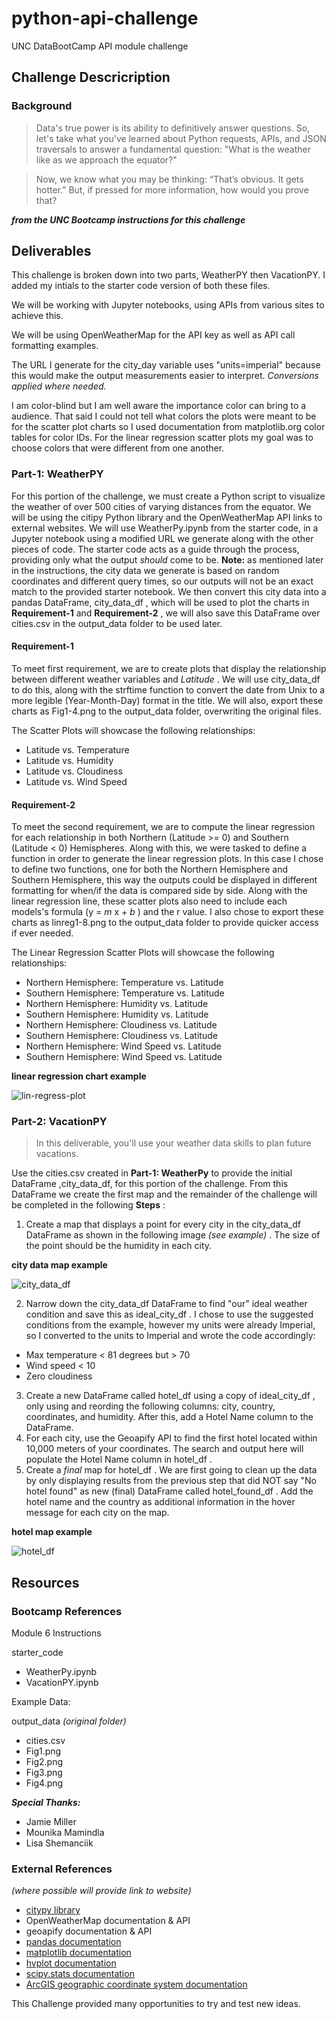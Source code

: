 # python-api-challenge
UNC DataBootCamp API module challenge

## Challenge Descricription
### Background
> Data's true power is its ability to definitively answer questions. So, let's take what you've learned about Python requests, APIs, and JSON traversals to answer a fundamental question: "What is the weather like as we approach the equator?"

> Now, we know what you may be thinking: “That’s obvious. It gets hotter.” But, if pressed for more information, how would you prove that?

***from the UNC Bootcamp instructions for this challenge***

## Deliverables
This challenge is broken down into two parts, WeatherPY then VacationPY. I added my intials to the starter code version of both these files.

We will be working with Jupyter notebooks, using APIs from various sites to achieve this.

We will be using OpenWeatherMap for the API key as well as API call formatting examples.

The URL I generate for the city_day variable uses "units=imperial" because this would make the output measurements easier to interpret. _Conversions applied where needed._

I am color-blind but I am well aware the importance color can bring to a audience. That said I could not tell what colors the plots were meant to be for the scatter plot charts so I used documentation from matplotlib.org color tables for color IDs. For the linear regression scatter plots my goal was to choose colors that were different from one another.

### Part-1: WeatherPY
For this portion of the challenge, we must create a Python script to visualize the weather of over 500 cities of varying distances from the equator. We will be using the citipy Python library and the OpenWeatherMap API links to external websites. We will use WeatherPy.ipynb from the starter code, in a Jupyter notebook using a modified URL we generate along with the other pieces of code. The starter code acts as a guide through the process, providing only what the output _should_ come to be. __Note:__ as mentioned later in the instructions, the city data we generate is based on random coordinates and different query times, so our outputs will not be an exact match to the provided starter notebook. We then convert this city data into a pandas DataFrame,  city_data_df , which will be used to plot the charts in __Requirement-1__ and __Requirement-2__ , we will also save this DataFrame over cities.csv in the output_data folder to be used later. 

#### Requirement-1
To meet first requirement, we are to create plots that display the relationship between different weather variables and _Latitude_ . We will use city_data_df to do this, along with the strftime function to convert the date from Unix to a more legible (Year-Month-Day) format in the title. We will also, export these charts as Fig1-4.png to the output_data folder, overwriting the original files.

The Scatter Plots will showcase the following relationships:
* Latitude vs. Temperature
* Latitude vs. Humidity
* Latitude vs. Cloudiness
* Latitude vs. Wind Speed

#### Requirement-2
To meet the second requirement, we are to compute the linear regression for each relationship in both Northern (Latitude  >=  0) and Southern (Latitude < 0) Hemispheres. Along with this, we were tasked to define a function in order to generate the linear regression plots. In this case I chose to define two functions, one for both the Northern Hemisphere and Southern Hemisphere, this way the outputs could be displayed in different formatting for when/if the data is compared side by side. Along with the linear regression line, these scatter plots also need to include each models's formula (y = _m_ x +  _b_ ) and the r value. I also chose to export these charts as linreg1-8.png to the output_data folder to provide quicker access if ever needed.

The Linear Regression Scatter Plots will showcase the following relationships:
* Northern Hemisphere: Temperature vs. Latitude
* Southern Hemisphere: Temperature vs. Latitude
* Northern Hemisphere: Humidity vs. Latitude
* Southern Hemisphere: Humidity vs. Latitude
* Northern Hemisphere: Cloudiness vs. Latitude
* Southern Hemisphere: Cloudiness vs. Latitude
* Northern Hemisphere: Wind Speed vs. Latitude
* Southern Hemisphere: Wind Speed vs. Latitude

__linear regression chart example__

 ![lin-regress-plot](https://static.bc-edx.com/data/dl-1-2/m6/lms/img/linear-regression-plot.png)

### Part-2: VacationPY
> In this deliverable, you'll use your weather data skills to plan future vacations.

Use the cities.csv created in __Part-1: WeatherPy__ to provide the initial DataFrame ,city_data_df, for this portion of the challenge. From this DataFrame we create the first map and the remainder of the challenge will be completed in the following __Steps__ :

1. Create a map that displays a point for every city in the city_data_df DataFrame as shown in the following image  _(see example)_ . The size of the point should be the humidity in each city.

__city data map example__

![city_data_df](https://static.bc-edx.com/data/dl-1-2/m6/lms/img/humidity_map.png)

2. Narrow down the city_data_df DataFrame to find "our" ideal weather condition and save this as ideal_city_df . I chose to use the suggested conditions from the example, however my units were already Imperial, so I converted to the units to Imperial and wrote the code accordingly:
 * Max temperature  <  81 degrees but  >  70
 * Wind speed  <  10 
 * Zero cloudiness
3. Create a new DataFrame called hotel_df using a copy of  ideal_city_df , only using and reording the following columns: city, country, coordinates, and humidity. After this, add a Hotel Name column to the DataFrame.
4. For each city, use the Geoapify API to find the first hotel located within 10,000 meters of your coordinates. The search and output here will populate the Hotel Name column in hotel_df .
5. Create a  _final_  map for  hotel_df . We are first going to clean up the data by only displaying results from the previous step that did NOT say "No hotel found" as new (final) DataFrame called  hotel_found_df . Add the hotel name and the country as additional information in the hover message for each city on the map.

__hotel map example__

![hotel_df](https://static.bc-edx.com/data/dl-1-2/m6/lms/img/hotel_map.png)


## Resources
### Bootcamp References
Module 6 Instructions

starter_code
* WeatherPy.ipynb
* VacationPY.ipynb

Example Data:

output_data _(original folder)_
* cities.csv
* Fig1.png
* Fig2.png
* Fig3.png
* Fig4.png

***Special Thanks:***
* Jamie Miller
* Mounika Mamindla
* Lisa Shemanciik

### External References
_(where possible will provide link to website)_
* [citypy library](https://github.com/wingchen/citipy)
* OpenWeatherMap documentation & API
* geoapify documentation & API
* [pandas documentation](https://pandas.pydata.org/docs/reference/general_functions.html)
* [matplotlib documentation](https://matplotlib.org/stable/index.html)
* [hvplot documentation](https://hvplot.holoviz.org/reference/geopandas/points.html)
* [scipy.stats documentation](https://docs.scipy.org/doc/scipy/reference/stats.html)
* [ArcGIS geographic coordinate system documentation](https://desktop.arcgis.com/en/arcmap/10.3/guide-books/map-projections/about-geographic-coordinate-systems.htm)


This Challenge provided many opportunities to try and test new ideas.
